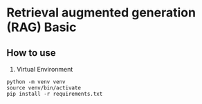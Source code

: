 # Retrieval augmented generation (RAG) Basic

## How to use
1. Virtual Environment
```
python -m venv venv
source venv/bin/activate
pip install -r requirements.txt
```